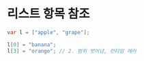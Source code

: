 # 리스트 항목 참조

```csharp
var l = ["apple", "grape"];

l[0] = "banana"; 
l[3] = "orange"; // 2. 범위 벗어남, 런타임 에러

```
